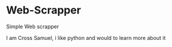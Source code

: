 # Web-Scrapper
Simple Web scrapper

I am Cross Samuel, i like python and would to learn more about it

